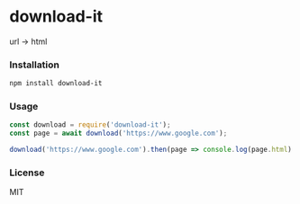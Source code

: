 # download-it

url -> html

### Installation

```sh
npm install download-it
```

### Usage

```javascript
const download = require('download-it');
const page = await download('https://www.google.com');

download('https://www.google.com').then(page => console.log(page.html):
```

### License

MIT

